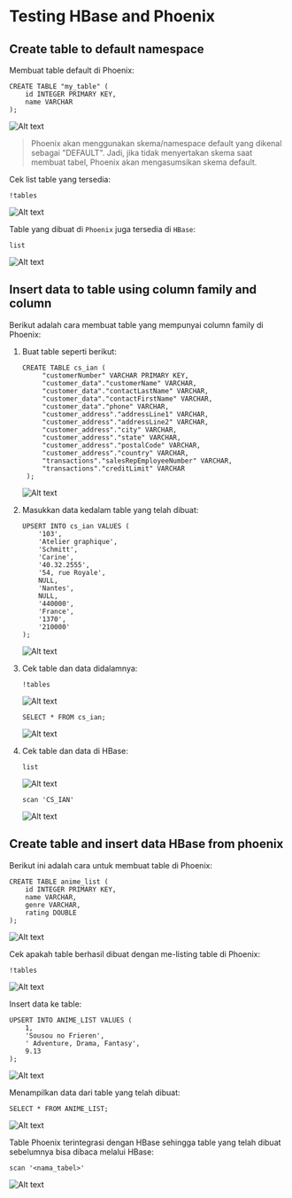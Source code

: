 # Testing HBase and Phoenix

## Create table to default namespace

Membuat table default di Phoenix:

```
CREATE TABLE "my_table" (
    id INTEGER PRIMARY KEY,
    name VARCHAR
);
```

![Alt text](image.png)

>Phoenix akan menggunakan skema/namespace default yang dikenal sebagai "DEFAULT". Jadi, jika tidak menyertakan skema saat membuat tabel, Phoenix akan mengasumsikan skema default.

Cek list table yang tersedia:

```
!tables
```

![Alt text](image-1.png)

Table yang dibuat di `Phoenix` juga tersedia di `HBase`:

```
list
```

![Alt text](image-2.png)

## Insert data to table using column family and column

Berikut adalah cara membuat table yang mempunyai column family di Phoenix:

1. Buat table seperti berikut:
   
   ```
   CREATE TABLE cs_ian (
        "customerNumber" VARCHAR PRIMARY KEY,
        "customer_data"."customerName" VARCHAR,
        "customer_data"."contactLastName" VARCHAR,
        "customer_data"."contactFirstName" VARCHAR,
        "customer_data"."phone" VARCHAR,
        "customer_address"."addressLine1" VARCHAR,
        "customer_address"."addressLine2" VARCHAR,
        "customer_address"."city" VARCHAR,
        "customer_address"."state" VARCHAR,
        "customer_address"."postalCode" VARCHAR,
        "customer_address"."country" VARCHAR,
        "transactions"."salesRepEmployeeNumber" VARCHAR,
        "transactions"."creditLimit" VARCHAR
    );
   ```

   ![Alt text](image-8.png)

2. Masukkan data kedalam table yang telah dibuat:

    ```
    UPSERT INTO cs_ian VALUES (
        '103',
        'Atelier graphique',
        'Schmitt',
        'Carine',
        '40.32.2555',
        '54, rue Royale',
        NULL,
        'Nantes',
        NULL,
        '440000',
        'France',
        '1370',
        '210000'
    );
    ```

    ![Alt text](image-9.png)

3. Cek table dan data didalamnya:
   
   ```
   !tables
   ```

   ![Alt text](image-10.png)

   ```
   SELECT * FROM cs_ian;
   ```

   ![Alt text](image-11.png)

4. Cek table dan data di HBase:

    ```
    list
    ```

    ![Alt text](image-14.png)

    ```
    scan 'CS_IAN'
    ```

    ![Alt text](image-13.png)



## Create table and insert data HBase from phoenix

Berikut ini adalah cara untuk membuat table di Phoenix:

```
CREATE TABLE anime_list (
    id INTEGER PRIMARY KEY,
    name VARCHAR,
    genre VARCHAR,
    rating DOUBLE
);
```

![Alt text](image-3.png)


Cek apakah table berhasil dibuat dengan me-listing table di Phoenix:

```
!tables
```

![Alt text](image-5.png)

Insert data ke table:

```
UPSERT INTO ANIME_LIST VALUES (
    1,
    'Sousou no Frieren',
    ' Adventure, Drama, Fantasy',
    9.13
);
```

![Alt text](image-4.png)

Menampilkan data dari table yang telah dibuat:

```
SELECT * FROM ANIME_LIST;
```

![Alt text](image-6.png)

Table Phoenix terintegrasi dengan HBase sehingga table yang telah dibuat sebelumnya bisa dibaca melalui HBase:

```
scan '<nama_tabel>'
```

![Alt text](image-7.png)
